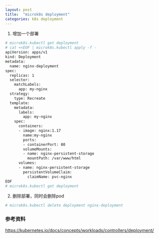 ```yaml
---
layout: post
title:  "microk8s deployment"
categories: k8s deployment
---
```


1. 增加一个部署

```bash
# microk8s.kubectl get deployment
# cat <<EOF | microk8s.kubectl apply -f -
apiVersion: apps/v1
kind: Deployment
metadata:
  name: nginx-deployment
spec:
  replicas: 1
  selector:
    matchLabels:
      app: my-nginx
  strategy:
    type: Recreate
  template:
    metadata:
      labels:
        app: my-nginx
    spec:
      containers:
      - image: nginx:1.17
        name:my-nginx
        ports:
        - containerPort: 80
        volumeMounts:
        - name: nginx-persistent-storage
          mountPath: /var/www/html
      volumes:
      - name: nginx-persistent-storage
        persistentVolumeClaim:
          claimName: pvc-nginx
EOF
# microk8s.kubectl get deployment
```

2. 删除部署，同时会删除pod

```bash
# microk8s.kubectl delete deployment nginx-deployment
```


### 参考资料
https://kubernetes.io/docs/concepts/workloads/controllers/deployment/
